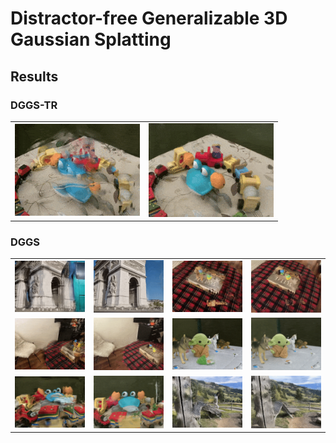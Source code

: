 # Distractor-free Generalizable 3D Gaussian Splatting

## Results

### DGGS-TR

<table>
  <tr>
    <td><img src="https://github.com/bbbbby-99/DGGS/blob/main/gif/1.gif" alt="GIF 1" width="200"></td>
    <td><img src="https://github.com/bbbbby-99/DGGS/blob/main/gif/2.gif" alt="GIF 2" width="200"></td>
  </tr>
</table>


### DGGS
<table>
  <tr>
    <td><img src="https://github.com/bbbbby-99/DGGS/blob/main/gif/3.gif" alt="GIF 3" width="200"></td>
    <td><img src="https://github.com/bbbbby-99/DGGS/blob/main/gif/4.gif" alt="GIF 4" width="200"></td>
    <td><img src="https://github.com/bbbbby-99/DGGS/blob/main/gif/5.gif" alt="GIF 5" width="200"></td>
    <td><img src="https://github.com/bbbbby-99/DGGS/blob/main/gif/6.gif" alt="GIF 6" width="200"></td>
  </tr>
  <tr>
    <td><img src="https://github.com/bbbbby-99/DGGS/blob/main/gif/7.gif" alt="GIF 7" width="200"></td>
    <td><img src="https://github.com/bbbbby-99/DGGS/blob/main/gif/8.gif" alt="GIF 8" width="200"></td>
    <td><img src="https://github.com/bbbbby-99/DGGS/blob/main/gif/17.gif" alt="GIF 17" width="200"></td>
    <td><img src="https://github.com/bbbbby-99/DGGS/blob/main/gif/18.gif" alt="GIF 18" width="200"></td>
  </tr>
  <tr>
    <td><img src="https://github.com/bbbbby-99/DGGS/blob/main/gif/11.gif" alt="GIF 11" width="200"></td>
    <td><img src="https://github.com/bbbbby-99/DGGS/blob/main/gif/12.gif" alt="GIF 12" width="200"></td>
    <td><img src="https://github.com/bbbbby-99/DGGS/blob/main/gif/13.gif" alt="GIF 13" width="200"></td>
    <td><img src="https://github.com/bbbbby-99/DGGS/blob/main/gif/14.gif" alt="GIF 14" width="200"></td>
  </tr>
</table>
